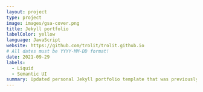 ```yaml
---
layout: project
type: project
image: images/gsa-cover.png
title: Jekyll portfolio
labelColor: yellow
language: JavaScript
website: https://github.com/trolit/trolit.github.io
# All dates must be YYYY-MM-DD format!
date: 2021-09-29
labels:
  - Liquid
  - Semantic UI
summary: Updated personal Jekyll portfolio template that was previously created from TechFolios template in 2019.
---
```

